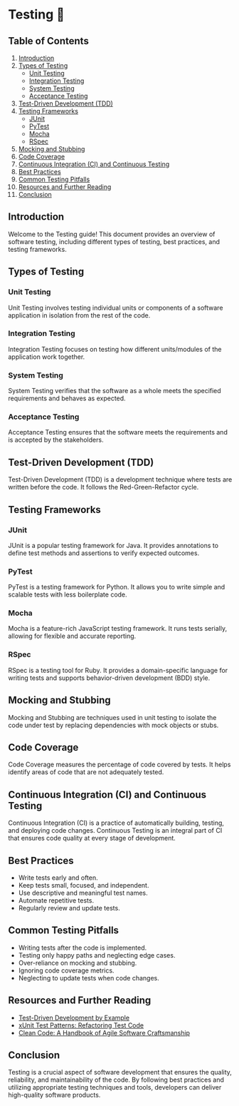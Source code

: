 # Testing 🧪

## Table of Contents

1. [Introduction](#introduction)
2. [Types of Testing](#types-of-testing)
    - [Unit Testing](#unit-testing)
    - [Integration Testing](#integration-testing)
    - [System Testing](#system-testing)
    - [Acceptance Testing](#acceptance-testing)
3. [Test-Driven Development (TDD)](#test-driven-development-tdd)
4. [Testing Frameworks](#testing-frameworks)
    - [JUnit](#junit)
    - [PyTest](#pytest)
    - [Mocha](#mocha)
    - [RSpec](#rspec)
5. [Mocking and Stubbing](#mocking-and-stubbing)
6. [Code Coverage](#code-coverage)
7. [Continuous Integration (CI) and Continuous Testing](#continuous-integration-ci-and-continuous-testing)
8. [Best Practices](#best-practices)
9. [Common Testing Pitfalls](#common-testing-pitfalls)
10. [Resources and Further Reading](#resources-and-further-reading)
11. [Conclusion](#conclusion)

## Introduction

Welcome to the Testing guide! This document provides an overview of software testing, including different types of testing, best practices, and testing frameworks.

## Types of Testing

### Unit Testing

Unit Testing involves testing individual units or components of a software application in isolation from the rest of the code.

### Integration Testing

Integration Testing focuses on testing how different units/modules of the application work together.

### System Testing

System Testing verifies that the software as a whole meets the specified requirements and behaves as expected.

### Acceptance Testing

Acceptance Testing ensures that the software meets the requirements and is accepted by the stakeholders.

## Test-Driven Development (TDD)

Test-Driven Development (TDD) is a development technique where tests are written before the code. It follows the Red-Green-Refactor cycle.

## Testing Frameworks

### JUnit

JUnit is a popular testing framework for Java. It provides annotations to define test methods and assertions to verify expected outcomes.

### PyTest

PyTest is a testing framework for Python. It allows you to write simple and scalable tests with less boilerplate code.

### Mocha

Mocha is a feature-rich JavaScript testing framework. It runs tests serially, allowing for flexible and accurate reporting.

### RSpec

RSpec is a testing tool for Ruby. It provides a domain-specific language for writing tests and supports behavior-driven development (BDD) style.

## Mocking and Stubbing

Mocking and Stubbing are techniques used in unit testing to isolate the code under test by replacing dependencies with mock objects or stubs.

## Code Coverage

Code Coverage measures the percentage of code covered by tests. It helps identify areas of code that are not adequately tested.

## Continuous Integration (CI) and Continuous Testing

Continuous Integration (CI) is a practice of automatically building, testing, and deploying code changes. Continuous Testing is an integral part of CI that ensures code quality at every stage of development.

## Best Practices

- Write tests early and often.
- Keep tests small, focused, and independent.
- Use descriptive and meaningful test names.
- Automate repetitive tests.
- Regularly review and update tests.

## Common Testing Pitfalls

- Writing tests after the code is implemented.
- Testing only happy paths and neglecting edge cases.
- Over-reliance on mocking and stubbing.
- Ignoring code coverage metrics.
- Neglecting to update tests when code changes.

## Resources and Further Reading

- [Test-Driven Development by Example](https://www.amazon.com/dp/0321146530)
- [xUnit Test Patterns: Refactoring Test Code](https://www.amazon.com/dp/0131495054)
- [Clean Code: A Handbook of Agile Software Craftsmanship](https://www.amazon.com/dp/0132350882)

## Conclusion

Testing is a crucial aspect of software development that ensures the quality, reliability, and maintainability of the code. By following best practices and utilizing appropriate testing techniques and tools, developers can deliver high-quality software products.
